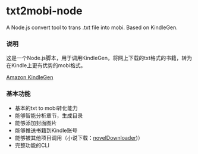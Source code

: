 # txt2mobi-node
A Node.js convert tool to trans .txt file into mobi. Based on KindleGen.

### 说明
这是一个Node.js脚本，用于调用KindleGen，将网上下载的txt格式的书籍，转为在Kindle上更有优势的mobi格式。

[Amazon KindleGen](https://www.amazon.com/gp/feature.html?docId=1000765211)

### 基本功能
+ 基本的txt to mobi转化能力
+ 能够智能分析章节，生成目录
+ 能够添加封面图片
+ 能够推送书籍到Kindle账号
+ 能够被其他项目调用（小说下载：[novelDownloader](https://github.com/Pingze-github/novelDownloader))）
+ 完整功能的CLI


